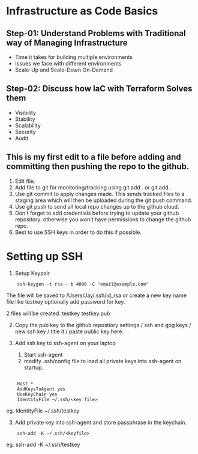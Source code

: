 

# Infrastructure as Code Basics

## Step-01: Understand Problems with Traditional way of Managing Infrastructure
- Time it takes for building multiple environments
- Issues we face with different environments
- Scale-Up and Scale-Down On-Demand

## Step-02: Discuss how IaC with Terraform Solves them
- Visibility
- Stability
- Scalability
- Security
- Audit

## This is my first edit to a file before adding and committing then pushing the repo to the github.

01. Edit file.
02. Add file to git for monitoring/tracking using git add . or git add <filname>.
03. Use git commit to apply changes made. This sends tracked files to a staging area which will then be uploaded during the git push command.
04. Use git push to send all local repo changes up to the github cloud. 
05. Don't forget to add credentials before trying to update your github repository. otherwise you won't have permissions to change the github repo.
06. Best to use SSH keys in order to do this if possible.

# Setting up SSH
01. Setup Keypair

```
	ssh-keygen -t rsa - b 4096 -C "email@example.com"

```
	
The file will be saved to /Users/Jay/.ssh/id_rsa or create a new key name file like testkey
optionally add password for key.

2 files will be created.
testkey 
testkey.pub

02. Copy the pub key to the github repostiory
	settings / ssh and gpg keys / new ssh key / title it / paste public key here.

03. Add ssh key to ssh-agent on your laptop
	01. Start ssh-agent
	02. modify .ssh/config file to load all private keys into ssh-agent on startup.

```	

	Host *
	AddKeysToAgent yes
	UseKeyChain yes
	IdentityFile ~/.ssh/<key file>

```
eg. IdentityFile ~/.ssh/testkey

03. Add private key into ssh-agent and store passphrase in the keychain.
		
```
	ssh-add -K ~/.ssh/<keyfile>

```
eg. ssh-add -K ~/.ssh/testkey


